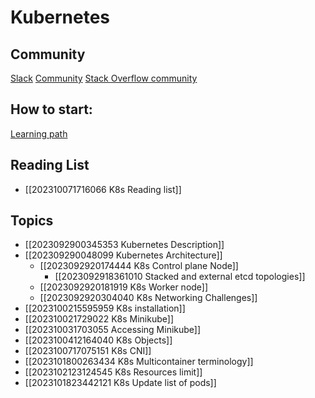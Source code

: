 # Kubernetes

## Community
[Slack](https://app.slack.com/client/T09NY5SBT/C09NXKJKA)
[Community]( https://github.com/kubernetes/community)
[Stack Overflow community](https://stackoverflow.com/search?q=kubernetes)

## How to start:
[Learning path](https://github.com/techiescamp/kubernetes-learning-path) 

## Reading List
- [[202310071716066 K8s Reading list]]
## Topics
- [[2023092900345353 Kubernetes Description]]
- [[202309290048099 Kubernetes Architecture]]
	- [[2023092920174444 K8s Control plane Node]]
		- [[2023092918361010 Stacked and external  etcd topologies]]
	- [[2023092920181919 K8s Worker node]]
	- [[2023092920304040 K8s Networking Challenges]]
- [[2023100215595959 K8s installation]]
- [[202310021729022 K8s Minikube]]
- [[202310031703055 Accessing Minikube]]
- [[2023100412164040 K8s Objects]]
- [[2023100717075151 K8s CNI]]
- [[2023101800263434 K8s Multicontainer terminology]]
- [[2023102123124545 K8s Resources limit]]
- [[2023101823442121 K8s Update list of pods]]
